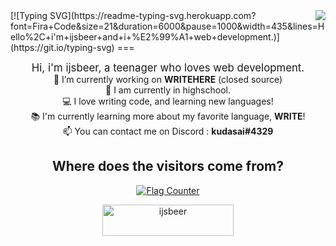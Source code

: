 <img align="right" src="https://visitor-badge.laobi.icu/badge?page_id=ijsbeerr">
[![Typing SVG](https://readme-typing-svg.herokuapp.com?font=Fira+Code&size=21&duration=6000&pause=1000&width=435&lines=Hello%2C+i'm+ijsbeer+and+i+%E2%99%A1+web+development.)](https://git.io/typing-svg)
===
<br>
<p align="center">
  <big>Hi, i'm ijsbeer, a teenager who loves web development.</big> 
  <br>
  🔭 I’m currently working on <b>WRITEHERE</b> (closed source)
  <br>
  🔬 I am currently in highschool.
  <br>
  💻 I love writing code, and learning new languages!
  <br>
  📚 I'm currently learning more about my favorite language, <b>WRITE</b>!
  <br>
  📫 You can contact me on Discord : <b>kudasai#4329</b>
</p>
<h2 align="center">Where does the visitors come from?</h2>
<p align="center">
<a href="https://info.flagcounter.com/Hngp"><img src="https://s01.flagcounter.com/count2/Hngp/bg_FFFFFF/txt_000000/border_CCCCCC/columns_3/maxflags_20/viewers_0/labels_0/pageviews_0/flags_0/percent_0/" alt="Flag Counter" border="0"></a></p>


<p align="center"><a align="center" href="https://www.buymeacoffee.com/ijsbeer"> <img align="center" src="https://cdn.buymeacoffee.com/buttons/v2/default-yellow.png" height="50" width="210" alt="ijsbeer" /></a></p>

